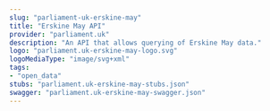 ```yaml
---
slug: "parliament-uk-erskine-may"
title: "Erskine May API"
provider: "parliament.uk"
description: "An API that allows querying of Erskine May data."
logo: "parliament.uk-erskine-may-logo.svg"
logoMediaType: "image/svg+xml"
tags:
- "open_data"
stubs: "parliament.uk-erskine-may-stubs.json"
swagger: "parliament.uk-erskine-may-swagger.json"
---
```

